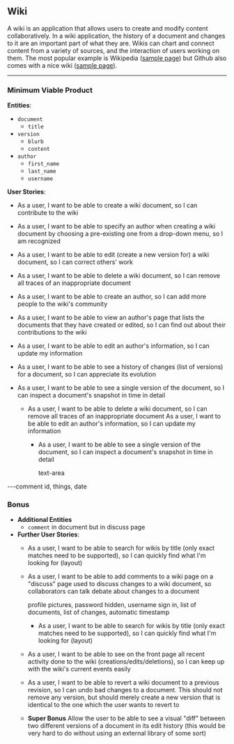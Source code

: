 ## Wiki

A wiki is an application that allows users to create and modify content collaboratively. In a wiki application, the history of a document and changes to it are an important part of what they are. Wikis can chart and connect content from a variety of sources, and the interaction of users working on them. The most popular example is Wikipedia ([sample page](http://en.wikipedia.org/wiki/Gorham%27s_Cave)) but Github also comes with a nice wiki ([sample page](https://github.com/Netflix/Hystrix/wiki)).</span>

---

### Minimum Viable Product

**Entities**:

- `document`
  - `title`
- `version`
  - `blurb`
  - `content`
- `author`
  - `first_name`
  - `last_name`
  - `username`

**User Stories**:

- As a user, I want to be able to create a wiki document, so I can contribute to
  the wiki
- As a user, I want to be able to specify an author when creating a wiki
  document by choosing a pre-existing one from a drop-down menu, so I am
  recognized
- As a user, I want to be able to edit (create a new version for) a wiki
  document, so I can correct others' work


- As a user, I want to be able to delete a wiki document, so I can remove all
  traces of an inappropriate document
- As a user, I want to be able to create an author, so I can add more people to
  the wiki's community
- As a user, I want to be able to view an author's page that lists the documents
  that they have created or edited, so I can find out about their contributions
  to the wiki
- As a user, I want to be able to edit an author's information, so I can update
  my information
- As a user, I want to be able to see a history of changes (list of versions)
  for a document, so I can appreciate its evolution
- As a user, I want to be able to see a single version of the document, so I can
  inspect a document's snapshot in time in detail

  - As a user, I want to be able to delete a wiki document, so I can remove all
    traces of an inappropriate document
    As a user, I want to be able to edit an author's information, so I can update
      my information
      - As a user, I want to be able to see a single version of the document, so I can
        inspect a document's snapshot in time in detail

        text-area

---comment id, things, date

### Bonus

- **Additional Entities**
  - `comment` in document but in discuss page
- **Further User Stories**:
  - As a user, I want to be able to search for wikis by title (only exact
    matches need to be supported), so I can quickly find what I'm looking for  (layout)
  - As a user, I want to be able to add comments to a wiki page on a "discuss"
    page used to discuss changes to a wiki document, so collaborators can talk
    debate about changes to a document

    profile pictures, password hidden, username sign in, list of documents, list of changes, automatic timestamp
    - As a user, I want to be able to search for wikis by title (only exact
      matches need to be supported), so I can quickly find what I'm looking for  (layout)
  - As a user, I want to be able to see on the front page all recent activity
    done to the wiki (creations/edits/deletions), so I can keep up with the
    wiki's current events easily
  - As a user, I want to be able to revert a wiki document to a previous
    revision, so I can undo bad changes to a document. This should not remove
    any version, but should merely create a new version that is identical to the
    one which the user wants to revert to
  - **Super Bonus** Allow the user to be able to see a visual "diff" between
    two different versions of a document in its edit history (this would be very
    hard to do without using an external library of some sort)
